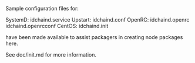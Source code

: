 Sample configuration files for:

SystemD: idchaind.service
Upstart: idchaind.conf
OpenRC:  idchaind.openrc
         idchaind.openrcconf
CentOS:  idchaind.init

have been made available to assist packagers in creating node packages here.

See doc/init.md for more information.
